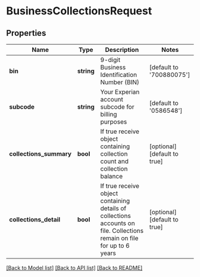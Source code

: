 # BusinessCollectionsRequest

## Properties
Name | Type | Description | Notes
------------ | ------------- | ------------- | -------------
**bin** | **string** | 9-digit Business Identification Number (BIN) | [default to '700880075']
**subcode** | **string** | Your Experian account subcode for billing purposes | [default to '0586548']
**collections_summary** | **bool** | If true receive object containing collection count and collection balance | [optional] [default to true]
**collections_detail** | **bool** | If true receive object containing details of collections accounts on file. Collections remain on file for up to 6 years | [optional] [default to true]

[[Back to Model list]](../README.md#documentation-for-models) [[Back to API list]](../README.md#documentation-for-api-endpoints) [[Back to README]](../README.md)


